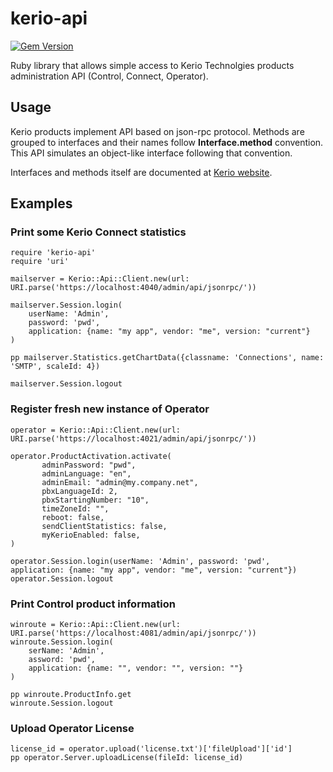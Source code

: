 kerio-api
=========
[![Gem Version](https://badge.fury.io/rb/kerio-api.svg)](https://badge.fury.io/rb/kerio-api)

Ruby library that allows simple access to Kerio Technolgies products administration API (Control, Connect, Operator).

Usage
-----

Kerio products implement API based on json-rpc protocol. Methods are grouped to interfaces and their names follow **Interface.method** convention. This API simulates an object-like interface following that convention.

Interfaces and methods itself are documented at [Kerio website](http://www.kerio.com/learn-community/developer-zone/details).

Examples
--------

### Print some Kerio Connect statistics
```
require 'kerio-api'
require 'uri'

mailserver = Kerio::Api::Client.new(url: URI.parse('https://localhost:4040/admin/api/jsonrpc/'))

mailserver.Session.login(
	userName: 'Admin',
	password: 'pwd',
	application: {name: "my app", vendor: "me", version: "current"}
)

pp mailserver.Statistics.getChartData({classname: 'Connections', name: 'SMTP', scaleId: 4})

mailserver.Session.logout
```

### Register fresh new instance of Operator
```
operator = Kerio::Api::Client.new(url: URI.parse('https://localhost:4021/admin/api/jsonrpc/'))

operator.ProductActivation.activate(
       adminPassword: "pwd",
       adminLanguage: "en",
       adminEmail: "admin@my.company.net",
       pbxLanguageId: 2,
       pbxStartingNumber: "10",
       timeZoneId: "",
       reboot: false,
       sendClientStatistics: false,
       myKerioEnabled: false,
)

operator.Session.login(userName: 'Admin', password: 'pwd', application: {name: "my app", vendor: "me", version: "current"})
operator.Session.logout
```

### Print Control product information
```
winroute = Kerio::Api::Client.new(url: URI.parse('https://localhost:4081/admin/api/jsonrpc/'))
winroute.Session.login(
	serName: 'Admin',
	assword: 'pwd',
	application: {name: "", vendor: "", version: ""}
)

pp winroute.ProductInfo.get
winroute.Session.logout

```

### Upload Operator License
```
license_id = operator.upload('license.txt')['fileUpload']['id']
pp operator.Server.uploadLicense(fileId: license_id)

```
